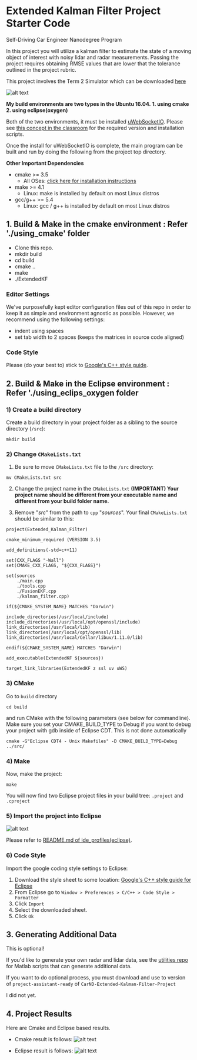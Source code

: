 [image1]: ./results_image/EKF_simul.png
[image2]: ./results_image/using_cmake_EKF.png
[image3]: ./results_image/using_eclipse_EKF.png
[image4]: ./using_eclips_oxygen/ide_profiles/Eclipse/images/eclipse_oxygen.png

# Extended Kalman Filter Project Starter Code
Self-Driving Car Engineer Nanodegree Program

In this project you will utilize a kalman filter to estimate the state of a moving object of interest with noisy lidar and radar measurements. Passing the project requires obtaining RMSE values that are lower that the tolerance outlined in the project rubric. 

This project involves the Term 2 Simulator which can be downloaded [here](https://github.com/udacity/self-driving-car-sim/releases)

![alt text][image1]

**My build environments are two types in the Ubuntu 16.04.**
**1. using cmake**
**2. using eclipse(oxygen)**

Both of the two environments, it must be installed [uWebSocketIO](https://github.com/uWebSockets/uWebSockets).
Please see [this concept in the classroom](https://classroom.udacity.com/nanodegrees/nd013/parts/40f38239-66b6-46ec-ae68-03afd8a601c8/modules/0949fca6-b379-42af-a919-ee50aa304e6a/lessons/f758c44c-5e40-4e01-93b5-1a82aa4e044f/concepts/16cf4a78-4fc7-49e1-8621-3450ca938b77) for the required version and installation scripts.

Once the install for uWebSocketIO is complete, the main program can be built and run by doing the following from the project top directory.

**Other Important Dependencies**
* cmake >= 3.5
  * All OSes: [click here for installation instructions](https://cmake.org/install/)
* make >= 4.1
  * Linux: make is installed by default on most Linux distros
* gcc/g++ >= 5.4
  * Linux: gcc / g++ is installed by default on most Linux distros

## 1. Build & Make in the cmake environment : Refer './using_cmake' folder
* Clone this repo.
* mkdir build
* cd build
* cmake ..
* make
* ./ExtendedKF

### Editor Settings
We've purposefully kept editor configuration files out of this repo in order to
keep it as simple and environment agnostic as possible. However, we recommend
using the following settings:
* indent using spaces
* set tab width to 2 spaces (keeps the matrices in source code aligned)

### Code Style
Please (do your best to) stick to [Google's C++ style guide](https://google.github.io/styleguide/cppguide.html).

## 2. Build & Make in the Eclipse environment : Refer './using_eclips_oxygen folder

### 1) Create a build directory
Create a build directory in your project folder as a sibling to the source directory (`/src`):

```
mkdir build
```

### 2) Change `CMakeLists.txt`
1. Be sure to move `CMakeLists.txt` file to the `/src` directory:
```
mv CMakeLists.txt src
```
2. Change the project name in the  `CMakeLists.txt` 
**(IMPORTANT) Your project name should be different from your executable name and different from your build folder name.**

3. Remove  "_src_" from the path to `cpp` "_sources_". Your final `CMakeLists.txt`  should be similar to this:
```
project(Extended_Kalman_Filter)

cmake_minimum_required (VERSION 3.5)

add_definitions(-std=c++11)

set(CXX_FLAGS "-Wall")
set(CMAKE_CXX_FLAGS, "${CXX_FLAGS}")

set(sources 
	./main.cpp 
	./tools.cpp 
	./FusionEKF.cpp 
	./kalman_filter.cpp)

if(${CMAKE_SYSTEM_NAME} MATCHES "Darwin") 

include_directories(/usr/local/include)
include_directories(/usr/local/opt/openssl/include)
link_directories(/usr/local/lib)
link_directories(/usr/local/opt/openssl/lib)
link_directories(/usr/local/Cellar/libuv/1.11.0/lib)

endif(${CMAKE_SYSTEM_NAME} MATCHES "Darwin") 

add_executable(ExtendedKF ${sources})

target_link_libraries(ExtendedKF z ssl uv uWS)
```
### 3) CMake 
Go to `build` directory
```
cd build
```

and run CMake with the following parameters (see below for commandline). Make sure you set your CMAKE_BUILD_TYPE to Debug if you want to debug your project with gdb inside of Eclipse CDT. This is not done automatically
```
cmake -G"Eclipse CDT4 - Unix Makefiles" -D CMAKE_BUILD_TYPE=Debug ../src/
```
### 4) Make
Now, make the project:
```
make
```
You will now find two Eclipse project files in your build tree:  `.project` and `.cproject`

### 5) Import the project into Eclipse
![alt text][image4]

Please refer to [README.md of ide_profiles(eclipse)](./using_eclips_oxygen/ide_profiles/Eclipse/README.md).

### 6) Code Style
Import the google coding style settings to Eclipse:
1. Download the style sheet to some location:
[Google's C++ style guide for Eclipse](https://github.com/google/styleguide/blob/gh-pages/eclipse-cpp-google-style.xml)
2. From Eclipse go to `Window > Preferences > C/C++ > Code Style > Formatter`
3. Click `Import`
4. Select the downloaded sheet.
5. Click `Ok`

## 3. Generating Additional Data

This is optional!

If you'd like to generate your own radar and lidar data, see the
[utilities repo](https://github.com/udacity/CarND-Mercedes-SF-Utilities) for
Matlab scripts that can generate additional data.

If you want to do optional process, you must download and use to version of `project-assistant-ready` of `CarND-Extended-Kalman-Filter-Project`

I did not yet.

## 4. Project Results

Here are Cmake and Eclipse based results.

* Cmake result is follows:
![alt text][image2]

* Eclipse result is follows:
![alt text][image3]

